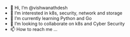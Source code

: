 - 👋 Hi, I’m @vishwanathdesh
- 👀 I’m interested in k8s, security, network and storage
- 🌱 I’m currently learning Python and Go
- 💞️ I’m looking to collaborate on k8s and Cyber Security
- 📫 How to reach me ...

<!---
vishwanathdesh/vishwanathdesh is a ✨ special ✨ repository because its `README.md` (this file) appears on your GitHub profile.
You can click the Preview link to take a look at your changes.
--->
